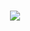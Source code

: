 <h3 align="center">
    <img src="https://readme-typing-svg.herokuapp.com/?font=Righteous&size=25&center=true&vCenter=true&width=500&height=70&duration=4000&lines=Hi+👋;+Cfitech+Centre+de+formation+informatique+à+Koekelberg!;" />
</h3>

